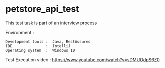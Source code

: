 # petstore_api_test
This test task is part of an interview process

Environment :

    Development tools :  Java, RestAssured
    IDE               :  IntelliJ
    Operating system  :  Windows 10
    
    
Test Execution video :   https://www.youtube.com/watch?v=sDMUOdpS6Z0

    
   
